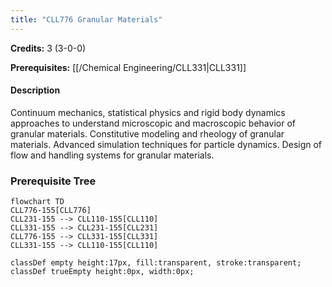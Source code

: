 ```yaml
---
title: "CLL776 Granular Materials"
---
```

**Credits:** 3 (3-0-0)

**Prerequisites:** [[/Chemical Engineering/CLL331|CLL331]]

#### Description
Continuum mechanics, statistical physics and rigid body dynamics approaches to understand microscopic and macroscopic behavior of granular materials. Constitutive modeling and rheology of granular materials. Advanced simulation techniques for particle dynamics. Design of flow and handling systems for granular materials.

### Prerequisite Tree

```mermaid
flowchart TD
CLL776-155[CLL776]
CLL231-155 --> CLL110-155[CLL110]
CLL331-155 --> CLL231-155[CLL231]
CLL776-155 --> CLL331-155[CLL331]
CLL331-155 --> CLL110-155[CLL110]

classDef empty height:17px, fill:transparent, stroke:transparent;
classDef trueEmpty height:0px, width:0px;
```